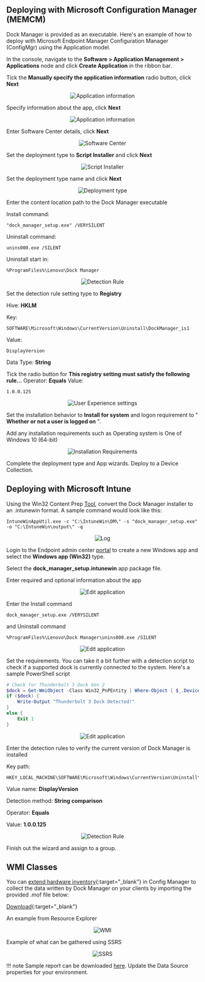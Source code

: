 ## Deploying with Microsoft Configuration Manager (MEMCM)

Dock Manager is provided as an executable.  Here's an example of how to deploy with Microsoft Endpoint Manager Configuration Manager (ConfigMgr) using the Application model.

In the console, navigate to the **Software > Application Management > Applications** node and click **Create Application** in the ribbon bar.

Tick the **Manually specify the application information** radio button, click **Next**

<center>

![Application information](https://cdrt.github.io/mk_docs/img/guides/dm/image1.PNG)

</center>

Specify information about the app, click **Next**

<center>

![Application information](https://cdrt.github.io/mk_docs/img/guides/dm/image2.PNG)

</center>

Enter Software Center details, click **Next**

<center>

![Software Center](https://cdrt.github.io/mk_docs/img/guides/dm/image3.PNG)

</center>

Set the deployment type to **Script Installer** and click **Next**

<center>

![Script Installer](https://cdrt.github.io/mk_docs/img/guides/dm/image4.PNG)

</center>

Set the deployment type name and click **Next**

<center>

![Deployment type](https://cdrt.github.io/mk_docs/img/guides/dm/image5.PNG)

</center>

Enter the content location path to the Dock Manager executable

Install command:
```
"dock_manager_setup.exe" /VERYSILENT
```
Uninstall command:
```
unins000.exe /SILENT
```
Uninstall start in:
```
%ProgramFiles%\Lenovo\Dock Manager
```

<center>

![Detection Rule](https://cdrt.github.io/mk_docs/img/guides/dm/image6.PNG)

</center>

Set the detection rule setting type to **Registry**

Hive: **HKLM**

Key:
```
SOFTWARE\Microsoft\Windows\CurrentVersion\Uninstall\DockManager_is1
```
Value:
```
DisplayVersion
```

Data Type: **String**

Tick the radio button for **This registry setting must satisfy the following rule...**
Operator: **Equals**
Value:
```
1.0.0.125
```

<center>

![User Experience settings](https://cdrt.github.io/mk_docs/img/guides/dm/image7.PNG)

</center>

Set the installation behavior to **Install for system** and logon requirement to " **Whether or not a user is logged on** ".

Add any installation requirements such as Operating system is One of Windows 10 (64-bit)

<center>

![Installation Requirements](https://cdrt.github.io/mk_docs/img/guides/dm/image8.PNG)

</center>

Complete the deployment type and App wizards.  Deploy to a Device Collection.

## Deploying with Microsoft Intune

Using the Win32 Content Prep [Tool](https://github.com/Microsoft/Microsoft-Win32-Content-Prep-Tool), convert the Dock Manager installer to an .intunewin format.  A sample command would look like this:

```
IntuneWinAppUtil.exe -c "C:\IntuneWin\DM\" -s "dock_manager_setup.exe" -o "C:\IntuneWin\output\" -q
```

<center>

![Log](https://cdrt.github.io/mk_docs/img/guides/dm/image9.PNG)

</center>

Login to the Endpoint admin center [portal](https://endpoint.microsoft.com/#blade/Microsoft_Intune_DeviceSettings/AppsWindowsMenu/windowsApps) to create a new Windows app and select the **Windows app (Win32)** type.

Select the **dock_manager_setup.intunewin** app package file.

Enter required and optional information about the app

<center>

![Edit application](https://cdrt.github.io/mk_docs/img/guides/dm/image10.PNG)

</center>

Enter the Install command

```
dock_manager_setup.exe /VERYSILENT
```

and Uninstall command

```
%ProgramFiles%\Lenovo\Dock Manager\unins000.exe /SILENT
```

<center>

![Edit application](https://cdrt.github.io/mk_docs/img/guides/dm/image11.PNG)

</center>

Set the requirements.  You can take it a bit further with a detection script to check if a supported dock is currently connected to the system.  Here's a sample PowerShell script

```powershell
# Check for Thunderbolt 3 Dock Gen 2
$dock = Get-WmiObject -Class Win32_PnPEntity | Where-Object { $_.DeviceID -like 'USB\VID_2109&PID_8887*' }
if ($dock) {
    Write-Output "Thunderbolt 3 Dock Detected!"
}
else {
    Exit 1
}
```

<center>

![Edit application](https://cdrt.github.io/mk_docs/img/guides/dm/image12.PNG)

</center>

Enter the detection rules to verify the current version of Dock Manager is installed

Key path:

```
HKEY_LOCAL_MACHINE\SOFTWARE\Microsoft\Windows\CurrentVersion\Uninstall\DockManager_is1
```

Value name: **DisplayVersion**

Detection method: **String comparison**

Operator: **Equals**

Value: **1.0.0.125**

<center>

![Detection Rule](https://cdrt.github.io/mk_docs/img/guides/dm/image13.PNG)

</center>

Finish out the wizard and assign to a group.

## WMI Classes

You can [extend hardware inventory](https://docs.microsoft.com/en-us/mem/configmgr/core/clients/manage/inventory/extend-hardware-inventory){:target="_blank"}  in Config Manager to collect the data written by Dock Manager on your clients by importing the provided .mof file below:

[Download](https://download.lenovo.com/cdrt/blog/ConfigMgr-MOF-DockManager.zip){:target="_blank"} 

An example from Resource Explorer

<center>

![WMI](https://cdrt.github.io/mk_docs/img/guides/dm/image14.PNG)

</center>

Example of what can be gathered using SSRS

<center>

![SSRS](https://cdrt.github.io/mk_docs/img/guides/dm/image15.PNG)

</center>

!!! note
    Sample report can be downloaded [here](https://download.lenovo.com/cdrt/docs/LenovoDockManager.zip). Update the Data Source properties for your environment.

